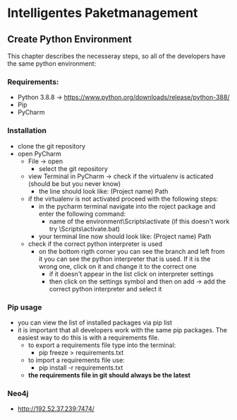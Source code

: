 # Intelligentes Paketmanagement

## Create Python Environment
This chapter describes the necesseray steps, so all of the developers have the same python environment:

### Requirements:
* Python 3.8.8 -> https://www.python.org/downloads/release/python-388/
* Pip
* PyCharm

### Installation
* clone the git repository
* open PyCharm
	* File -> open 
		* select the git repository
	* view Terminal in PyCharm -> check if the  virtualenv is acticated (should be but you never know)
		* the line should look like: (Project name) Path 
	* if the virtualenv is not activated proceed with the following steps:
		* in the pycharm terminal navigate into the roject package and enter the following command:
			* name of the environment\Scripts\activate (if this doesn't work try <name of the environment>\Scripts\activate.bat)
		* your terminal line now should look like: (Project name) Path
	* check if the correct python interpreter is used 
		* on the bottom rigth corner you can see the branch and left from it you can see the python interpreter that is used. If it is the wrong one, click on it and change it to the correct one
			* if it doesn't appear in the list click on interpreter settings
			* then click on the settings symbol and then on add -> add the correct python interpreter and select it
			
			

### Pip usage
* you can view the list of installed packages via pip list
* it is important that all developers work with the same pip packages. The easiest way to do this is with a requirements file.
	* to export a requirements file type into the terminal: 
		* pip freeze > requirements.txt
	* to import a requirements file use:
		* pip install -r requirements.txt
	* __the requirements file in git should always be the latest__

### Neo4j
* http://192.52.37.239:7474/